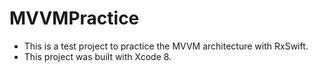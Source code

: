 # MVVMPractice

- This is a test project to practice the MVVM architecture with RxSwift.
- This project was built with Xcode 8.